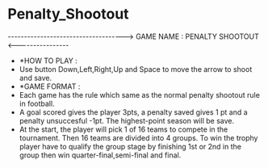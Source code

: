 # Penalty_Shootout
------------------------------------>   GAME NAME : PENALTY SHOOTOUT   <----------------
- *HOW TO PLAY :
- Use button Down,Left,Right,Up and Space to move the arrow to shoot and save.
- *GAME FORMAT :
- Each game has the rule which same as the normal penalty shootout rule in football.
- A goal scored gives the player 3pts, a penalty saved gives 1 pt and a penalty unsuccesful -1pt. The highest-point season will be save.
- At the start, the player will pick 1 of 16 teams to compete in the tournament. Then 16 teams are divided into 4 groups. 
  To win the trophy player have to qualify the group stage by finishing 1st or 2nd in the group then win quarter-final,semi-final and final.
